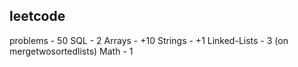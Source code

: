 ## leetcode
problems - 50
SQL - 2
Arrays - +10
Strings - +1
Linked-Lists - 3 (on mergetwosortedlists)
Math - 1